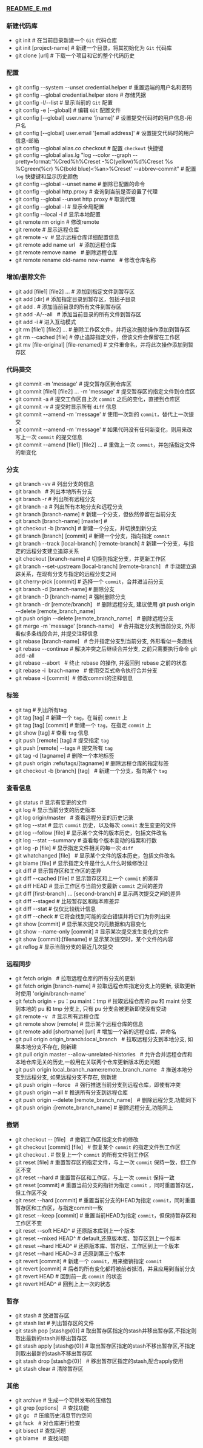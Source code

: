### [README_E.md](https://github.com/luoleiself/summary/blob/master/Git/README_E.md)
### 新建代码库
  * git init   # 在当前目录新建一个 `Git` 代码仓库
  * git init [project-name]   # 新建一个目录，将其初始化为 `Git` 代码库
  * git clone [url]   # 下载一个项目和它的整个代码历史
### 配置
  * git config --system --unset credential.helper  # 重置远端的用户名和密码
  * git config --global credential.helper store  # 存储凭据 
  * git config -l/--list   # 显示当前的 `Git` 配置
  * git config -e [--global]   # 编辑 `Git` 配置文件
  * git config [--global] user.name '[name]'  # 设置提交代码时的用户信息-用户名
  * git config [--global] user.email '[email address]'  # 设置提交代码时的用户信息-邮箱
  * git config --global alias.co checkout  # 配置 `checkout` 快捷键
  * git config --global alias.lg "log --color --graph --pretty=format:'%Cred%h%Creset -%C(yellow)%d%Creset %s %Cgreen(%cr) %C(bold blue)<%an>%Creset' --abbrev-commit"  # 配置 `log` 快捷键和显示历史颜色 
  * git config --global --unset name  # 删除已配置的命令
  * git config --global http.proxy  # 查询到当前是否设置了代理
  * git config --global --unset http.proxy  # 取消代理
  * git config --global -l  # 显示全局配置
  * git config --local -l  # 显示本地配置
  * git remote rm origin  # 修改remote 
  * git remote   # 显示远程仓库 
  * git remote -v   # 显示远程仓库详细配置信息 
  * git remote add name url    # 添加远程仓库 
  * git remote remove name    # 删除远程仓库 
  * git remote rename old-name new-name    # 修改仓库名称
### 增加/删除文件
  * git add [file1] [file2] ...   # 添加到指定文件到暂存区
  * git add [dir]   # 添加指定目录到暂存区，包括子目录
  * git add .       #  添加当前目录的所有文件到暂存区
  * git add -A/--all   #  添加当前目录的所有文件到暂存区
  * git add -i   # 进入互动模式
  * git rm [file1] [file2] ...   # 删除工作区文件，并将这次删除操作添加到暂存区
  * git rm --cached [file]    # 停止追踪指定文件，但该文件会保留在工作区
  * git mv [file-original] [file-renamed]  # 文件重命名，并将此次操作添加到暂存区  
### 代码提交
  * git commit -m 'message'  # 提交暂存区到仓库区
  * git commit [file1] [file2] ... -m 'message'   # 提交暂存区的指定文件到仓库区
  * git commit -a    # 提交工作区自上次 `commit` 之后的变化，直接到仓库区
  * git commit -v    # 提交时显示所有 `diff` 信息
  * git commit --amend -m 'message'   # 使用一次新的 `commit`，替代上一次提交
  * git commit --amend -m 'message'   # 如果代码没有任何新变化，则用来改写上一次 `commit` 的提交信息   
  * git commit --amend [file1] [file2] ...    # 重做上一次 `commit`，并包括指定文件的新变化                                
### 分支
  * git branch -vv    # 列出分支的信息 
  * git branch    # 列出本地所有分支
  * git branch -r    # 列出所有远程分支
  * git branch -a    # 列出所有本地分支和远程分支
  * git branch [branch-name]    # 新建一个分支，但依然停留在当前分支
  * git branch [branch-name] [master]    # 
  * git checkout -b [branch]    # 新建一个分支，并切换到新分支
  * git branch [branch] [commit]    # 新建一个分支，指向指定 `commit`
  * git branch --track [local-branch] [remote-branch]    # 新建一个分支，与指定的远程分支建立追踪关系
  * git checkout [branch-name]    # 切换到指定分支，并更新工作区
  * git branch --set-upstream [local-branch] [remote-branch]   # 手动建立追踪关系，在现有分支与指定的远程分支之间
  * git cherry-pick [commit]    # 选择一个 `commit`，合并进当前分支
  * git branch -d [branch-name]    # 删除分支
  * git branch -D [branch-name]    # 强制删除分支
  * git branch -dr [remote/branch]    # 删除远程分支, 建议使用 git push origin --delete [remote_branch_name]
  * git push origin --delete [remote_branch_name]    # 删除远程分支
  * git merge -m 'message' [branch-name]   # 合并指定分支到当前分支, 外形看似多条线段合并, 并提交注释信息 
  * git rebase [branch-name]   # 合并指定分支到当前分支, 外形看似一条直线
  * git rebase --continue  # 解决冲突之后继续合并分支, 之前只需要执行命令 git add -all
  * git rebase --abort    # 终止 rebase 的操作, 并返回到 rebase 之前的状态 
  * git rebase -i  brach-name    # 使用交互式命令执行合并分支 
  * git rebase -i [commit]  # 修改commit的注释信息
### 标签 
  * git tag    # 列出所有tag
  * git tag [tag]    # 新建一个 `tag`，在当前 `commit` 上
  * git tag [tag] [commit]    # 新建一个 `tag`，在指定 `commit` 上
  * git show [tag]    # 查看 `tag` 信息
  * git push [remote] [tag]    # 提交指定 `tag`
  * git push [remote] --tags    # 提交所有 `tag`
  * git tag -d [tagname]   # 删除一个本地标签
  * git push origin :refs/tags/[tagname]  # 删除远程仓库的指定标签
  * git checkout -b [branch] [tag]    # 新建一个分支，指向某个 `tag`
### 查看信息
  * git status    # 显示有变更的文件
  * git log     # 显示当前分支的历史版本
  * git log origin/master   # 查看远程分支的历史记录
  * git log --stat    # 显示 `commit` 历史，以及每次 `commit` 发生变更的文件
  * git log --follow [file]    # 显示某个文件的版本历史，包括文件改名
  * git log --stat --summary  # 查看每个版本变动的档案和行数
  * git log -p [file]    # 显示指定文件相关的每一次 `diff`
  * git whatchanged [file]    # 显示某个文件的版本历史，包括文件改名
  * git blame [file]    # 显示指定文件是什么人什么时候修改过   
  * git diff    # 显示暂存区和工作区的差异
  * git diff --cached [file]    # 显示暂存区和上一个 `commit` 的差异   
  * git diff HEAD    # 显示工作区与当前分支最新 `commit` 之间的差异
  * git diff [first-branch] ... [second-branch]    # 显示两次提交之间的差异
  * git diff --staged   # 比较暂存区和版本库差异 
  * git diff --stat    # 仅仅比较统计信息
  * git diff --check   # 它将会找到可能的空白错误并将它们为你列出来
  * git show [commit]    # 显示某次提交的元数据和内容变化
  * git show --name-only [commit]    # 显示某次提交发生变化的文件
  * git show [commit]:[filename]    # 显示某次提交时，某个文件的内容
  * git reflog    # 显示当前分支的最近几次提交                      
### 远程同步
  * git fetch origin    # 拉取远程仓库的所有分支的更新
  * git fetch origin [branch-name]  # 拉取远程仓库指定分支上的更新, 读取更新时使用 'origin/branch-name'
  * git fetch origin + pu：pu maint：tmp  # 拉取远程仓库的 pu 和 maint 分支 到本地的 pu 和 tmp 分支上, 只有 pu 分支会被更新即使没有变动
  * git remote -v    # 显示所有远程仓库
  * git remote show [remote]    # 显示某个远程仓库的信息 
  * git remote add [shortname] [url]    # 增加一个新的远程仓库，并命名
  * git pull origin origin_branch:local_branch   # 拉取远程分支到本地分支, 如果本地分支不存在, 则新建
  * git pull origin master --allow-unrelated-histories   # 允许合并远程仓库和本地仓库无关的历史,一般用在关联两个仓库更新版本历史问题
  * git push origin local_branch_name:remote_branch_name   # 推送本地分支到远程分支, 如果远程分支不存在, 则新建
  * git push origin --force    # 强行推送当前分支到远程仓库，即使有冲突
  * git push origin --all    # 推送所有分支到远程仓库
  * git push origin --delete [remote_branch_name]    # 删除远程分支,功能同下
  * git push origin :[remote_branch_name]   # 删除远程分支,功能同上
### 撤销
  * git checkout -- [file]    # 撤销工作区指定文件的修改
  * git checkout [commit] [file]    # 恢复某个 `commit` 的指定文件到工作区
  * git checkout .    # 恢复上一个 `commit` 的所有文件到工作区
  * git reset [file]    # 重置暂存区的指定文件，与上一次 `commit` 保持一致，但工作区不变
  * git reset --hard    # 重置暂存区和工作区，与上一次 `commit` 保持一致
  * git reset [commit]    # 重置当前分支的指针为指定 `commit` ，同时重置暂存区，但工作区不变
  * git reset --hard [commit]    # 重置当前分支的HEAD为指定 `commit`，同时重置暂存区和工作区，与指定commit一致
  * git reset --keep [commit]    # 重置当前HEAD为指定 `commit`，但保持暂存区和工作区不变
  * git reset --soft HEAD^    # 还原版本库到上一个版本  
  * git reset --mixed HEAD^    # default,还原版本库、暂存区到上一个版本  
  * git reset -–hard HEAD^    # 还原版本库、暂存区、工作区到上一个版本  
  * git reset -–hard HEAD~3    # 还原到第三个版本  
  * git revert [commit]    # 新建一个 `commit`，用来撤销指定 `commit`
  * git revert [commit]    # 后者的所有变化都将被前者抵消，并且应用到当前分支
  * git revert HEAD    # 回到前一此 `commit` 的状态
  * git revert HEAD^    # 回到上上一次的状态
### 暂存
  * git stash   # 放进暂存区
  * git stash list  # 列出暂存区的文件 
  * git stash pop [stash@{0}]   # 取出暂存区指定的stash并移出暂存区,不指定则取出最新的stash并移出暂存区
  * git stash apply [stash@{0}]  # 取出暂存区指定的stash不移出暂存区,不指定则取出最新的stash不移出暂存区
  * git stash drop [stash@{0}]   # 移出暂存区指定的stash,配合apply使用
  * git stash clear # 清除暂存区
### 其他
  * git archive    # 生成一个可供发布的压缩包 
  * git grep [options]   # 查找功能 
  * git gc    # 压缩历史消息节约空间 
  * git fsck   # 对仓库进行检查 
  * git bisect  # 查找问题 
  * git blame   # 查找问题 

